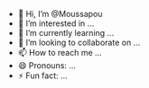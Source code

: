 - 👋 Hi, I’m @Moussapou
- 👀 I’m interested in ...
- 🌱 I’m currently learning ...
- 💞️ I’m looking to collaborate on ...
- 📫 How to reach me ...
- 😄 Pronouns: ...
- ⚡ Fun fact: ...

<!---
Moussapou/Moussapou is a ✨ special ✨ repository because its `README.md` (this file) appears on your GitHub profile.
You can click the Preview link to take a look at your changes.
--->
